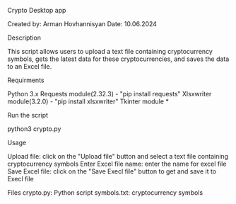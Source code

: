 Crypto Desktop app

Created by: Arman Hovhannisyan
Date: 10.06.2024

Description

This script allows users to upload a text file containing cryptocurrency symbols, gets the latest data for these cryptocurrencies, and saves the data to an Excel file.

Requirments

Python 3.x
Requests module(2.32.3) - "pip install requests"
Xlsxwriter module(3.2.0) - "pip install xlsxwriter"
Tkinter module *

Run the script

python3 crypto.py

Usage

Upload file: click on the "Upload file" button and select a text file containing cryptocurrency symbols
Enter Excel file name: enter the name for excel file
Save Excel file: click on the "Save Execl file" button to get and save it to Execl file

Files
crypto.py: Python script
symbols.txt: cryptocurrency symbols
